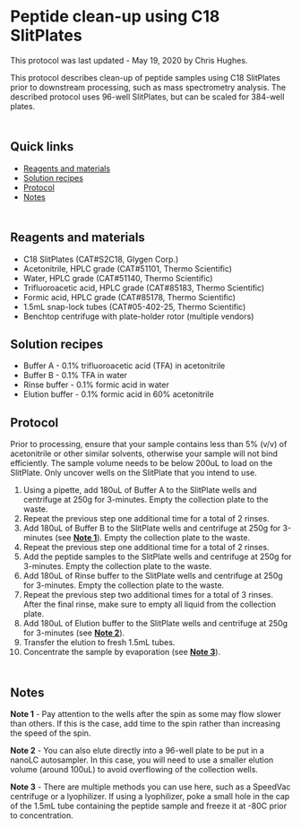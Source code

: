 # Peptide clean-up using C18 SlitPlates <!-- omit in toc -->

This protocol was last updated - May 19, 2020 by Chris Hughes.

This protocol describes clean-up of peptide samples using C18 SlitPlates prior to downstream processing, such as mass spectrometry analysis. The described protocol uses 96-well SlitPlates, but can be scaled for 384-well plates.

<hr style="height:6pt; visibility:hidden;" />

## Quick links <!-- omit in toc -->

- [Reagents and materials](#reagents-and-materials)
- [Solution recipes](#solution-recipes)
- [Protocol](#protocol)
- [Notes](#notes)

<hr style="height:6pt; visibility:hidden;" />

## Reagents and materials

- C18 SlitPlates (CAT#S2C18, Glygen Corp.)
- Acetonitrile, HPLC grade (CAT#51101, Thermo Scientific)
- Water, HPLC grade (CAT#51140, Thermo Scientific)
- Trifluoroacetic acid, HPLC grade (CAT#85183, Thermo Scientific)
- Formic acid, HPLC grade (CAT#85178, Thermo Scientific)
- 1.5mL snap-lock tubes (CAT#05-402-25, Thermo Scientific)
- Benchtop centrifuge with plate-holder rotor (multiple vendors)

## Solution recipes

- Buffer A - 0.1% trifluoroacetic acid (TFA) in acetonitrile
- Buffer B - 0.1% TFA in water
- Rinse buffer - 0.1% formic acid in water
- Elution buffer - 0.1% formic acid in 60% acetonitrile

## Protocol

Prior to processing, ensure that your sample contains less than 5% (v/v) of acetonitrile or other similar solvents, otherwise your sample will not bind efficiently. The sample volume needs to be below 200uL to load on the SlitPlate. Only uncover wells on the SlitPlate that you intend to use.

1. Using a pipette, add 180uL of Buffer A to the SlitPlate wells and centrifuge at 250g for 3-minutes. Empty the collection plate to the waste.
2. Repeat the previous step one additional time for a total of 2 rinses.
3. Add 180uL of Buffer B to the SlitPlate wells and centrifuge at 250g for 3-minutes (see [**Note 1**](#note1)). Empty the collection plate to the waste.
4. Repeat the previous step one additional time for a total of 2 rinses.
5. Add the peptide samples to the SlitPlate wells and centrifuge at 250g for 3-minutes. Empty the collection plate to the waste.
6. Add 180uL of Rinse buffer to the SlitPlate wells and centrifuge at 250g for 3-minutes. Empty the collection plate to the waste.
7. Repeat the previous step two additional times for a total of 3 rinses. After the final rinse, make sure to empty all liquid from the collection plate.
8. Add 180uL of Elution buffer to the SlitPlate wells and centrifuge at 250g for 3-minutes (see [**Note 2**](#note2)).
9. Transfer the elution to fresh 1.5mL tubes.
10. Concentrate the sample by evaporation (see [**Note 3**](#note3)).

<hr style="height:6pt; visibility:hidden;" />

## Notes

<span id="note1"></span>

**Note 1** - Pay attention to the wells after the spin as some may flow slower than others. If this is the case, add time to the spin rather than increasing the speed of the spin.

<span id="note2"></span>

**Note 2** - You can also elute directly into a 96-well plate to be put in a nanoLC autosampler. In this case, you will need to use a smaller elution volume (around 100uL) to avoid overflowing of the collection wells.

<span id="note3"></span>

**Note 3** - There are multiple methods you can use here, such as a SpeedVac centrifuge or a lyophilizer. If using a lyophilizer, poke a small hole in the cap of the 1.5mL tube containing the peptide sample and freeze it at -80C prior to concentration.
